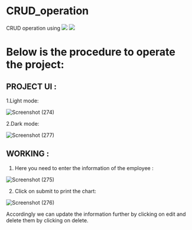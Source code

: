 # CRUD_operation
CRUD operation using   <img src="https://img.shields.io/badge/Frontend:-HTML & CSS-5555ff">  <img src="https://img.shields.io/badge/Backend:- Javascript-E32800">
# Below is the procedure to operate the project:

## PROJECT UI :
1.Light mode:


![Screenshot (274)](https://user-images.githubusercontent.com/76945004/135900171-e36e229b-36e3-45f4-888b-f5830b1f19c5.png)


2.Dark mode:

![Screenshot (277)](https://user-images.githubusercontent.com/76945004/135900501-4682073e-b9ba-45e3-8682-5c1e57ef700b.png)

## WORKING :

1. Here you need to enter the information of the employee :

![Screenshot (275)](https://user-images.githubusercontent.com/76945004/135900581-0a443fa9-ad1c-4a3d-9283-b6a4a8818d32.png)


2. Click on submit to print the chart:

![Screenshot (276)](https://user-images.githubusercontent.com/76945004/135900863-052739be-9276-4a67-b01f-4ff59d1b4f7e.png)

Accordingly we can update the information further by clicking on edit and delete them by clicking on delete.
